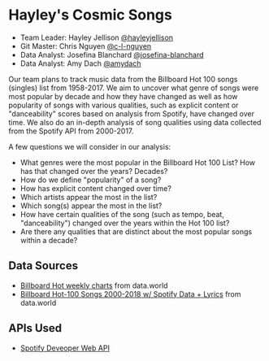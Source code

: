 # Hayley's Cosmic Songs

* Team Leader: Hayley Jellison [@hayleyjellison](https://github.com/hayleyjellison)
* Git Master: Chris Nguyen [@c-l-nguyen](https://github.com/c-l-nguyen)
* Data Analyst: Josefina Blanchard [@josefina-blanchard](https://github.com/josefina-blanchard)
* Data Analyst: Amy Dach [@amydach](https://github.com/amydach)

Our team plans to track music data from the Billboard Hot 100 songs (singles) list from 1958-2017. We aim to uncover what genre of songs were most popular by decade and how they have changed as well as how popularity of songs with various qualities, such as explicit content or "danceability" scores based on analysis from Spotify, have changed over time. We also do an in-depth analysis of song qualities using data collected from the Spotify API from 2000-2017.

A few questions we will consider in our analysis:
* What genres were the most popular in the Billboard Hot 100 List? How has that changed over the years? Decades?
* How do we define "popularity" of a song?
* How has explicit content changed over time?
* Which artists appear the most in the list?
* Which song(s) appear the most in the list?
* How have certain qualities of the song (such as tempo, beat, "danceability") changed over the years within the Hot 100 list?
* Are there any qualities that are distinct about the most popular songs within a decade?

## Data Sources
* [Billboard Hot weekly charts](https://data.world/kcmillersean/billboard-hot-100-1958-2017) from data.world
* [Billboard Hot-100 Songs 2000-2018 w/ Spotify Data + Lyrics](https://data.world/typhon/billboard-hot-100-songs-2000-2018-w-spotify-data-lyrics) from data.world

## APIs Used
* [Spotify Deveoper Web API](https://developer.spotify.com/documentation/web-api/reference/)